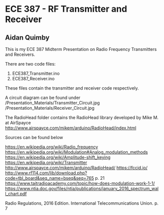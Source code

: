 # ECE 387 - RF Transmitter and Receiver
## Aidan Quimby

This is my ECE 387 Midterm Presentation on Radio Frequency Transmitters and Receivers.

There are two code files:
  1. ECE387_Transmitter.ino
  2. ECE387_Receiver.ino

These files contain the transmitter and receiver code respectively. 

A circuit diagram can be found under 
  /Presentation_Materials/Transmitter_Circuit.jpg
  /Presentation_Materials/Receiver_Circuit.jpg

The RadioHead folder contains the RadioHead library developed by Mike M. at AirSpayce
  http://www.airspayce.com/mikem/arduino/RadioHead/index.html

Sources can be found below

https://en.wikipedia.org/wiki/Radio_frequency
https://en.wikipedia.org/wiki/Modulation#Analog_modulation_methods
https://en.wikipedia.org/wiki/Amplitude-shift_keying
https://en.wikipedia.org/wiki/Transmitter
http://www.airspayce.com/mikem/arduino/RadioHead/
https://fccid.io/
http://www.rf114.com/lib/download.php?code=tbl_board&seq_name=bseq&seq=765 p. 21
https://www.taitradioacademy.com/topic/how-does-modulation-work-1-1/
https://www.ntia.doc.gov/files/ntia/publications/january_2016_spectrum_wall_chart.pdf

Radio Regulations, 2016 Edition. International Telecommunications Union. p. 7
